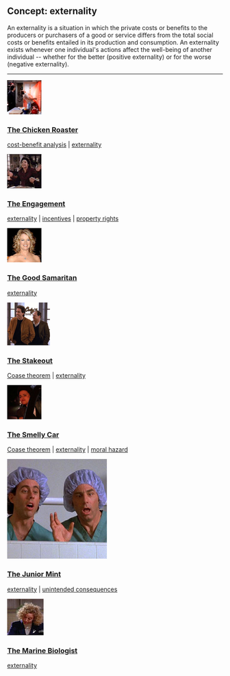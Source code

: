 ## Concept: externality

An externality is a situation in which the private costs or benefits to the producers or purchasers of a good or service differs from the total social costs or benefits entailed in its production and consumption. An externality exists whenever one individual's actions affect the well-being of another individual -- whether for the better (positive externality) or for the worse (negative externality).

<hr>
<div class="clip-listing">
<img src="media/icons/chicken_roaster.jpg" alt="The Chicken Roaster icon">

### [The Chicken Roaster](../../clip/84/)

[cost-benefit analysis](/concept/cost-benefit-analysis/) | [externality](/concept/externality/)
</div>

<div class="clip-listing">
<img src="media/icons/engagement.jpg" alt="The Engagement icon">

### [The Engagement](../../clip/64/)

[externality](/concept/externality/) | [incentives](/concept/incentives/) | [property rights](/concept/property-rights/)
</div>

<div class="clip-listing">
<img src="media/icons/good_samaritan.jpg" alt="The Good Samaritan icon">

### [The Good Samaritan](../../clip/26/)

[externality](/concept/externality/)
</div>

<div class="clip-listing">
<img src="media/icons/stakeout.jpg" alt="The Stakeout icon">

### [The Stakeout](../../clip/2/)

[Coase theorem](/concept/coase-theorem/) | [externality](/concept/externality/)
</div>

<div class="clip-listing">
<img src="media/icons/smelly_car.jpg" alt="The Smelly Car icon">

### [The Smelly Car](../../clip/36/)

[Coase theorem](/concept/coase-theorem/) | [externality](/concept/externality/) | [moral hazard](/concept/moral-hazard/)
</div>

<div class="clip-listing">
<img src="media/icons/seinfeld_episodejuniormint.jpg" alt="The Junior Mint icon">

### [The Junior Mint](../../clip/96/)

[externality](/concept/externality/) | [unintended consequences](/concept/unintended-consequences/)
</div>

<div class="clip-listing">
<img src="media/icons/5_seinfeld-the_marine_biologist-2010-04-07-1.jpg" alt="The Marine Biologist icon">

### [The Marine Biologist](../../clip/100/)

[externality](/concept/externality/)
</div>

